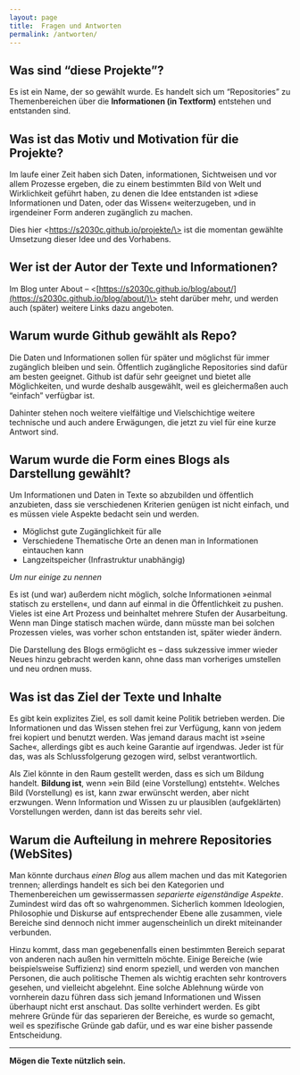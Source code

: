 ```yaml
---
layout: page
title:  Fragen und Antworten
permalink: /antworten/
---
```


## Was sind “diese Projekte”?

Es ist ein Name, der so gewählt wurde. Es handelt sich um “Repositories” zu Themenbereichen über die **Informationen (in Textform)** entstehen und entstanden sind. 

## Was ist das Motiv und Motivation für die Projekte?

Im laufe einer Zeit haben sich Daten, informationen, Sichtweisen und vor allem Prozesse ergeben, die zu einem bestimmten Bild von Welt und Wirklichkeit geführt haben, zu denen die Idee entstanden ist »diese Informationen und Daten, oder das Wissen« weiterzugeben, und in irgendeiner Form anderen zugänglich zu machen. 

Dies hier \<https://s2030c.github.io/projekte/\> ist die momentan gewählte Umsetzung dieser Idee und des Vorhabens. 

## Wer ist der Autor der Texte und Informationen?

Im Blog unter About – \<[https://s2030c.github.io/blog/about/](https://s2030c.github.io/blog/about/)\> steht darüber mehr, und werden auch (später) weitere Links dazu angeboten. 

## Warum wurde Github gewählt als Repo? 

Die Daten und Informationen sollen für später und möglichst für immer zugänglich bleiben und sein. Öffentlich zugängliche Repositories sind dafür am besten geeignet. Github ist dafür sehr geeignet und bietet alle Möglichkeiten, und wurde deshalb ausgewählt, weil es gleichermaßen auch “einfach” verfügbar ist. 

Dahinter stehen noch weitere vielfältige und Vielschichtige weitere technische und auch andere Erwägungen, die jetzt zu viel für eine kurze Antwort sind. 

## Warum wurde die Form eines Blogs als Darstellung gewählt? 

Um Informationen und Daten in Texte so abzubilden und öffentlich anzubieten, dass sie verschiedenen Kriterien genügen ist nicht einfach, und es müssen viele Aspekte bedacht sein und werden. 

* Möglichst gute Zugänglichkeit für alle   
* Verschiedene Thematische Orte an denen man in Informationen eintauchen kann  
* Langzeitspeicher (Infrastruktur unabhängig)

*Um nur einige zu nennen*

Es ist (und war) außerdem nicht möglich, solche Informationen »einmal statisch zu erstellen«, und dann auf einmal in die Öffentlichkeit zu pushen. Vieles ist eine Art Prozess und beinhaltet mehrere Stufen der Ausarbeitung. Wenn man Dinge statisch machen würde, dann müsste man bei solchen Prozessen vieles, was vorher schon entstanden ist, später wieder ändern. 

Die Darstellung des Blogs ermöglicht es – dass sukzessive immer wieder Neues hinzu gebracht werden kann, ohne dass man vorheriges umstellen und neu ordnen muss. 

## Was ist das Ziel der Texte und Inhalte

Es gibt kein explizites Ziel, es soll damit keine Politik betrieben werden. Die Informationen und das Wissen stehen frei zur Verfügung, kann von jedem frei kopiert und benutzt werden. Was jemand daraus macht ist »seine Sache«, allerdings gibt es auch keine Garantie auf irgendwas. Jeder ist für das, was als Schlussfolgerung gezogen wird, selbst verantwortlich. 

Als Ziel könnte in den Raum gestellt werden, dass es sich um Bildung handelt. **Bildung ist**, wenn »ein Bild (eine Vorstellung) entsteht«. Welches Bild (Vorstellung) es ist, kann zwar erwünscht werden, aber nicht erzwungen. Wenn Information und Wissen zu ur plausiblen (aufgeklärten) Vorstellungen werden, dann ist das bereits sehr viel. 

## Warum die Aufteilung in mehrere Repositories (WebSites)

Man könnte durchaus *einen Blog* aus allem machen und das mit Kategorien trennen; allerdings handelt es sich bei den Kategorien und Themenbereichen um gewissermassen *separierte eigenständige Aspekte*. Zumindest wird das oft so wahrgenommen. Sicherlich kommen Ideologien, Philosophie und Diskurse auf entsprechender Ebene alle zusammen, viele Bereiche sind dennoch nicht immer augenscheinlich un direkt miteinander verbunden. 

Hinzu kommt, dass man gegebenenfalls einen bestimmten Bereich separat von anderen nach außen hin vermitteln möchte. Einige Bereiche (wie beispielsweise Suffizienz) sind enorm speziell, und werden von manchen Personen, die auch politische Themen als wichtig erachten sehr kontrovers gesehen, und vielleicht abgelehnt. Eine solche Ablehnung würde von vornherein dazu führen dass sich jemand Informationen und Wissen überhaupt nicht erst anschaut. Das sollte verhindert werden. Es gibt mehrere Gründe für das separieren der Bereiche, es wurde so gemacht, weil es spezifische Gründe gab dafür, und es war eine bisher passende Entscheidung. 




----

**Mögen die Texte nützlich sein.**

